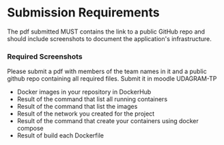# Submission Requirements

The pdf submitted MUST contains the link to a public GitHub repo and should include screenshots to document the application's infrastructure.

### Required Screenshots

Please submit a pdf with members of the team names in it and a public github repo containing all required files. Submit it in moodle UDAGRAM-TP

- Docker images in your repository in DockerHub
- Result of the command that list all running containers
- Result of the command that list the images
- Result of the network you created for the project
- Result of the command that create your containers using docker compose
- Result of build each Dockerfile
